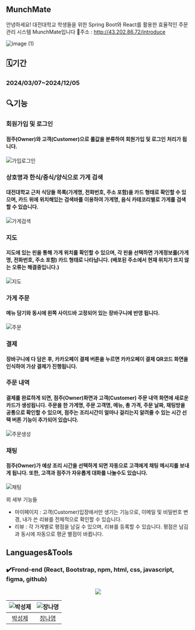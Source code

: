 ## MunchMate

안녕하세요! 대전대학교 학생들을 위한 Spring Boot와 React를 활용한 효율적인 주문 관리 시스템 MunchMate입니다
🌟주소 : http://43.202.86.72/introduce

![image (1)](https://github.com/user-attachments/assets/e4608c65-727b-4fb2-97aa-572b6072346b)

## 🗓️기간
### 2024/03/07~2024/12/05

## 🔍기능

### 회원가입 및 로그인
#### 점주(Owner)와 고객(Customer)으로 롤값을 분류하여 회원가입 및 로그인 처리가 됩니다.
![가입로그인](https://github.com/user-attachments/assets/6d87fe1f-d52e-4348-89d7-a6a4b4ceb66d)

### 상호명과 한식/중식/양식으로 가게 검색
#### 대전대학교 근처 식당들 목록(가게명, 전화번호, 주소 포함)을 카드 형태로 확인할 수 있으며, 카드 위에 위치해있는 검색바를 이용하여 가게명, 음식 카테코리별로 가게를 검색할 수 있습니다.
![가게검색](https://github.com/user-attachments/assets/735efd88-41bd-4a4d-bf21-48c5f456b60f)

### 지도
#### 지도에 있는 핀을 통해 가게 위치를 확인할 수 있으며, 각 핀을 선택하면 가게정보를(가게명, 전화번호, 주소 포함) 카드 형태로 나타납니다. (배포된 주소에서 현재 위치가 뜨지 않는 오류는 해결중입니다.)
![지도](https://github.com/user-attachments/assets/c500e2d2-98e5-46b1-8607-3bdda754ae7e)

### 가게 주문 
#### 메뉴 담기와 동시에 왼쪽 사이드바 고정되어 있는 장바구니에 반영 됩니다. 
![주문](https://github.com/user-attachments/assets/260988c7-366d-4ca3-8feb-a40d78ac1b59)

### 결제
#### 장바구니에 다 담은 후, 카카오페이 결제 버튼을 누르면 카카오페이 결제 QR코드 화면을 인식하여 가상 결제가 진행됩니다.

### 주문 내역 
#### 결제를 완료하게 되면, 점주(Owner)화면과 고객(Customer) 주문 내역 화면에 새로운 카드가 생성됩니다. 주문을 한 가게명, 주문 고객명, 메뉴, 총 가격, 주문 날짜, 채팅방을 공통으로 확인할 수 있으며, 점주는 조리시간이 얼마나 걸리는지 알려줄 수 있는 시간 선택 버튼 기능이 추가되어 있습니다.
![주문생성](https://github.com/user-attachments/assets/9b085030-6824-4893-92e9-db58d55139a6)

### 채팅
#### 점주(Owner)가 예상 조리 시간을 선택하게 되면 자동으로 고객에게 채팅 메시지를 보내게 됩니다. 또한, 고객과 점주가 자유롭게 대화를 나눌수도 있습니다.
![채팅](https://github.com/user-attachments/assets/c41a69ef-47fd-4e27-b586-fb03d0a5cbc1)

외 세부 기능들
- 마이페이지 : 고객(Customer)입장에서만 생기는 기능으로, 이메일 및 비밀번호 변경, 내가 쓴 리뷰를 전체적으로 확인할 수 있습니다.
- 리뷰 : 각 가게별로 평점을 남길 수 있으며, 리뷰를 등록할 수 있습니다. 평점은 남김과 동시에 자동으로 평균 별점이 바뀝니다.

## Languages&Tools
### ✔️Frond-end (React, Bootstrap, npm, html, css, javascript, figma, github)
<p align="center">
  <a href="https://skillicons.dev">
    <img src="https://skillicons.dev/icons?i=react,bootstrap,npm,html,css,js,figma,github" />
  </a>
</p>

| ![박성제](https://avatars.githubusercontent.com/u/112605057?v=4) | ![장나영](https://avatars.githubusercontent.com/u/112605030?v=4) | 
| :-------------------------------------------------------------: | :-------------------------------------------------------------: |
|             [박성제](https://github.com/chuu8319)              |              [장나영](https://github.com/skdod2453)               | 
